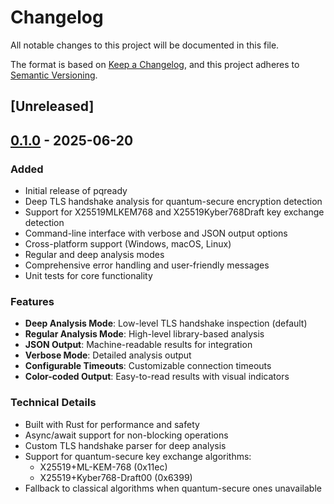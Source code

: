 # Changelog

All notable changes to this project will be documented in this file.

The format is based on [Keep a Changelog](https://keepachangelog.com/en/1.0.0/),
and this project adheres to [Semantic Versioning](https://semver.org/spec/v2.0.0.html).

## [Unreleased]

## [0.1.0] - 2025-06-20

### Added
- Initial release of pqready
- Deep TLS handshake analysis for quantum-secure encryption detection
- Support for X25519MLKEM768 and X25519Kyber768Draft key exchange detection
- Command-line interface with verbose and JSON output options
- Cross-platform support (Windows, macOS, Linux)
- Regular and deep analysis modes
- Comprehensive error handling and user-friendly messages
- Unit tests for core functionality

### Features
- **Deep Analysis Mode**: Low-level TLS handshake inspection (default)
- **Regular Analysis Mode**: High-level library-based analysis
- **JSON Output**: Machine-readable results for integration
- **Verbose Mode**: Detailed analysis output
- **Configurable Timeouts**: Customizable connection timeouts
- **Color-coded Output**: Easy-to-read results with visual indicators

### Technical Details
- Built with Rust for performance and safety
- Async/await support for non-blocking operations
- Custom TLS handshake parser for deep analysis
- Support for quantum-secure key exchange algorithms:
  - X25519+ML-KEM-768 (0x11ec)
  - X25519+Kyber768-Draft00 (0x6399)
- Fallback to classical algorithms when quantum-secure ones unavailable

[0.1.0]: https://github.com/degan/pqready/releases/tag/v0.1.0 